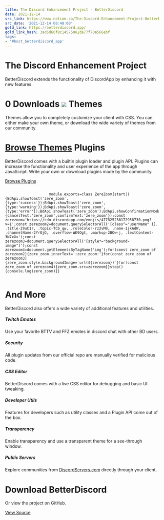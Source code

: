 ```yaml
---
title: The Discord Enhancement Project - BetterDiscord
date: 2021-12-14
src_link: https://www.notion.so/The-Discord-Enhancement-Project-BetterDiscord-0399e99ae82a43b8bf4ae5ce27dfc4ad
src_date: '2021-12-14 08:48:00'
gold_link: https://betterdiscord.app/
gold_link_hash: 3ad6d66f8c14575982de77f70a566ebf
tags:
- '#host_betterdiscord_app'
---
```



The Discord Enhancement Project
===============================


BetterDiscord extends the functionality of DiscordApp by enhancing it with new features.


**0**
 Downloads
![](/resources/ui/home.webp)
Themes
======


Themes allow you to completely customize your client with CSS. You can either make your own theme, or download the wide variety of themes from our community.


[Browse Themes](/themes)
Plugins
=======


BetterDiscord comes with a builtin plugin loader and plugin API. Plugins can increase the functionality and user experience of the app through JavaScript. Write your own or download plugins made by the community.


[Browse Plugins](/plugins)

```

                    module.exports=class ZereZoom{start(){BdApi.showToast('zere_zoom',{type:'success'});BdApi.showToast('zere_zoom',{type:'warning'});BdApi.showToast('zere_zoom',{type:'error'});BdApi.showToast('zere_zoom');BdApi.showConfirmationModal('zere_zoom','zere_zoom',{cancelText:'zere_zoom',confirmText:'zere_zoom'});const zerezoom='https://cdn.discordapp.com/emojis/477825238172958730.png?v=1';const zerezoom2=document.querySelectorAll('[class^="userName" i], .title-29uC1r, .topic-TCb_qw, .roleColor-rz2vM0, .name-1jkAdW, .channelName-2YrOjO, .overflow-WK9Ogt, .markup-2BOw-j, .textContent-3N7xXx');const zerezoom3=document.querySelectorAll('[style*="background-image"]');const zerezoom4=document.getElementsByTagName('img');for(const zere_zoom of zerezoom2){zere_zoom.innerText=':zere_zoom:'}for(const zere_zoom of zerezoom3){zere_zoom.style.backgroundImage=`url(${zerezoom})`}for(const zere_zoom of zerezoom4){zere_zoom.src=zerezoom}}stop(){console.log(zere_zoom)}}
                    
```

And More
========


BetterDiscord also offers a wide variety of additional features and utilities.


##### Twitch Emotes


Use your favorite BTTV and FFZ emotes in discord chat with other BD users.


##### Security


All plugin updates from our official repo are manually verified for malicious code.


##### CSS Editor


BetterDiscord comes with a live CSS editor for debugging and basic UI tweaking.


##### Developer Utils


Features for developers such as utility classes and a Plugin API come out of the box.


##### Transparency


Enable transparency and use a transparent theme for a see-through window.


##### Public Servers


Explore communities from [DiscordServers.com](https://discordservers.com/) directly through your client.


Download BetterDiscord
======================


Or view the project on GitHub.


[View Source](https://github.com/BetterDiscord/BetterDiscord)